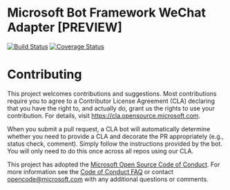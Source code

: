 
# Microsoft Bot Framework WeChat Adapter [PREVIEW]

[![Build Status](https://github.com/microsoft/BotFramework-WeChat/workflows/Adapter%20CI/badge.svg?branch=master)](https://github.com/microsoft/BotFramework-WeChat/actions?query=branch%3Amaster)
[![Coverage Status](https://coveralls.io/repos/github/microsoft/BotFramework-WeChat/badge.svg?branch=master)](https://coveralls.io/github/microsoft/BotFramework-WeChat?branch=master)

# Contributing

This project welcomes contributions and suggestions.  Most contributions require you to agree to a
Contributor License Agreement (CLA) declaring that you have the right to, and actually do, grant us
the rights to use your contribution. For details, visit https://cla.opensource.microsoft.com.

When you submit a pull request, a CLA bot will automatically determine whether you need to provide
a CLA and decorate the PR appropriately (e.g., status check, comment). Simply follow the instructions
provided by the bot. You will only need to do this once across all repos using our CLA.

This project has adopted the [Microsoft Open Source Code of Conduct](https://opensource.microsoft.com/codeofconduct/).
For more information see the [Code of Conduct FAQ](https://opensource.microsoft.com/codeofconduct/faq/) or
contact [opencode@microsoft.com](mailto:opencode@microsoft.com) with any additional questions or comments.
